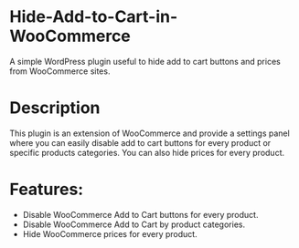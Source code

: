 # Hide-Add-to-Cart-in-WooCommerce
A simple WordPress plugin useful to hide add to cart buttons and prices from WooCommerce sites.
# Description
This plugin is an extension of WooCommerce and provide a settings panel where you can easily disable add to cart buttons for every product or specific products 
categories. You can also hide prices for every product. 

# Features:
* Disable WooCommerce Add to Cart buttons for every product.
* Disable WooCommerce Add to Cart by product categories.
* Hide WooCommerce prices for every product.


